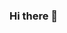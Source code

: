 ### Hi there 👋

<!--
**mayurmonu/mayurmonu** is a ✨ _special_ ✨ repository because its `README.md` (this file) appears on your GitHub profile.

Here are some ideas to get you started:

- 🔭 I’m currently working on Github
- 🌱 I’m currently learning Java and Oracle
- 👯 I’m looking to collaborate on MNC's
- 💬 Ask me about Travelling
- 📫 How to reach me: mayurmonu123@gmail.com
- 😄 Pronouns: He/Him
-->
